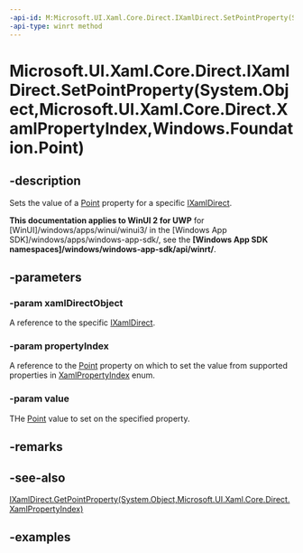 ```yaml
---
-api-id: M:Microsoft.UI.Xaml.Core.Direct.IXamlDirect.SetPointProperty(System.Object,Microsoft.UI.Xaml.Core.Direct.XamlPropertyIndex,Windows.Foundation.Point)
-api-type: winrt method
---
```


# Microsoft.UI.Xaml.Core.Direct.IXamlDirect.SetPointProperty(System.Object,Microsoft.UI.Xaml.Core.Direct.XamlPropertyIndex,Windows.Foundation.Point)

<!--
public void SetPointProperty (object xamlDirectObject, Microsoft.UI.Xaml.Core.Direct.XamlPropertyIndex propertyIndex, Windows.Foundation.Point value);
-->

## -description

Sets the value of a [Point](/uwp/api/windows.foundation.point) property for a specific [IXamlDirect](ixamldirect.md).

**This documentation applies to WinUI 2 for UWP** for [WinUI]/windows/apps/winui/winui3/ in the [Windows App SDK]/windows/apps/windows-app-sdk/, see the **[Windows App SDK namespaces]/windows/windows-app-sdk/api/winrt/**.

## -parameters

### -param xamlDirectObject

A reference to the specific [IXamlDirect](ixamldirect.md).

### -param propertyIndex

A reference to the [Point](/uwp/api/windows.foundation.point) property on which to set the value from supported properties in [XamlPropertyIndex](xamlpropertyindex.md) enum.

### -param value

THe [Point](/uwp/api/windows.foundation.point) value to set on the specified property.

## -remarks

## -see-also

[IXamlDirect.GetPointProperty(System.Object,Microsoft.UI.Xaml.Core.Direct.XamlPropertyIndex)](ixamldirect_getpointproperty_1382514347.md)

## -examples
